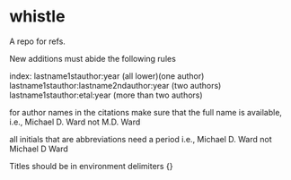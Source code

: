 whistle
=======

A repo for refs.

New additions must abide the following rules

index:
lastname1stauthor:year  (all lower)(one author)
lastname1stauthor:lastname2ndauthor:year  (two authors)
lastname1stauthor:etal:year   (more than two authors)

for author names in the citations make sure that the full name is available, 
i.e., Michael D. Ward not M.D. Ward

all initials that are abbreviations need a period 
i.e., Michael D. Ward not Michael D Ward

Titles should be in environment delimiters {}


